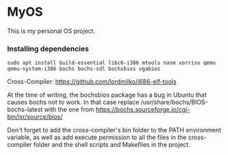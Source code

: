 # MyOS

This is my personal OS project.

### Installing dependencies
```sudo apt install build-essential libc6-i386 mtools nasm xorriso qemu qemu-system-i386 bochs bochs-sdl bochsbios vgabios```

Cross-Compiler: https://github.com/lordmilko/i686-elf-tools

At the time of writing, the bochsbios package has a bug in Ubuntu that causes bochs not to work. In that case replace /usr/share/bochs/BIOS-bochs-latest with the one from https://bochs.sourceforge.io/cgi-bin/lxr/source/bios/

Don't forget to add the cross-compiler's bin folder to the PATH environment variable, as well as add execute permission to all the files in the cross-compiler folder and the shell scripts and Makefiles in the project.
